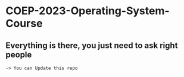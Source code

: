 # COEP-2023-Operating-System-Course
## Everything is there, you just need to ask right people 

```
-> You can Update this repo
```
